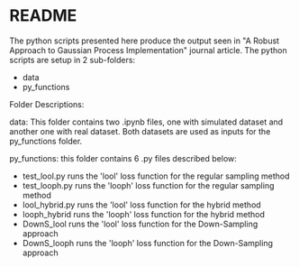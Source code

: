 # README
The python scripts presented here produce the output seen in "A Robust Approach to Gaussian Process Implementation" journal article.
The python scripts are setup in 2 sub-folders:
- data
- py_functions

Folder Descriptions:

data: This folder contains two .ipynb files, one with simulated dataset and another one with real dataset. Both datasets are used as inputs for the py_functions folder.

py_functions: this folder contains 6 .py files described below:
- test_lool.py runs the 'lool' loss function for the regular sampling method
- test_looph.py runs the 'looph' loss function for the regular sampling method
- lool_hybrid.py runs the 'lool' loss function for the hybrid method
- looph_hybrid runs the 'looph' loss function for the hybrid method
- DownS_lool runs the 'lool' loss function for the Down-Sampling approach
- DownS_looph runs the 'looph' loss function for the Down-Sampling approach

